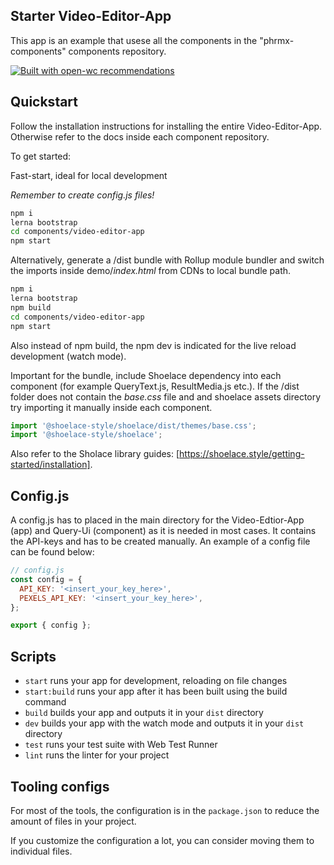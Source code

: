## Starter Video-Editor-App

This app is an example that usese all the components in the "phrmx-components" components repository.

[![Built with open-wc recommendations](https://img.shields.io/badge/built%20with-open--wc-blue.svg)](https://github.com/open-wc)

## Quickstart

Follow the installation instructions for installing the entire Video-Editor-App. Otherwise refer to the docs inside each component repository.

To get started:

Fast-start, ideal for local development

_Remember to create config.js files!_

```bash
npm i
lerna bootstrap
cd components/video-editor-app
npm start
```

Alternatively, generate a /dist bundle with Rollup module bundler and switch the imports inside demo/_index.html_ from CDNs to local bundle path.

```bash
npm i
lerna bootstrap
npm build
cd components/video-editor-app
npm start
```

Also instead of npm build, the npm dev is indicated for the live reload development (watch mode).

Important for the bundle, include Shoelace dependency into each component (for example QueryText.js, ResultMedia.js etc.). If the /dist folder does not contain the _base.css_ file and and shoelace assets directory try importing it manually inside each component.

```javascript
import '@shoelace-style/shoelace/dist/themes/base.css';
import '@shoelace-style/shoelace';
```

Also refer to the Sholace library guides: [https://shoelace.style/getting-started/installation].

## Config.js

A config.js has to placed in the main directory for the Video-Edtior-App (app) and Query-Ui (component) as it is needed in most cases. It contains the API-keys and has to be created manually.
An example of a config file can be found below:

```javascript
// config.js
const config = {
  API_KEY: '<insert_your_key_here>',
  PEXELS_API_KEY: '<insert_your_key_here>',
};

export { config };
```

## Scripts

- `start` runs your app for development, reloading on file changes
- `start:build` runs your app after it has been built using the build command
- `build` builds your app and outputs it in your `dist` directory
- `dev` builds your app with the watch mode and outputs it in your `dist` directory
- `test` runs your test suite with Web Test Runner
- `lint` runs the linter for your project

## Tooling configs

For most of the tools, the configuration is in the `package.json` to reduce the amount of files in your project.

If you customize the configuration a lot, you can consider moving them to individual files.
